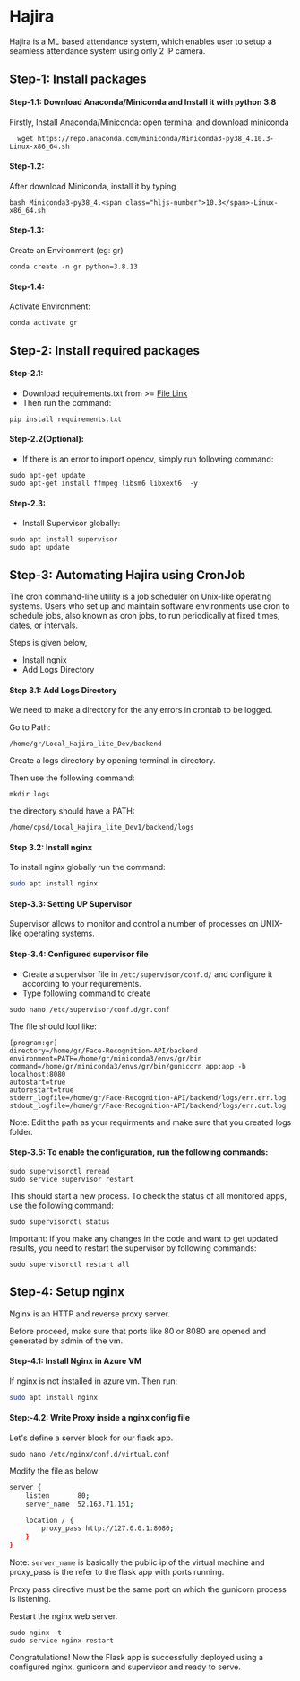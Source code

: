 # Hajira

Hajira is a ML based attendance system, which enables user to setup a seamless attendance system using only 2 IP camera.

## Step-1: Install packages

#### Step-1.1: Download Anaconda/Miniconda and Install it with python 3.8

Firstly, Install Anaconda/Miniconda: open terminal and download miniconda

```
  wget https://repo.anaconda.com/miniconda/Miniconda3-py38_4.10.3-Linux-x86_64.sh
```

#### Step-1.2:

After download Miniconda, install it by typing

```
bash Miniconda3-py38_4.<span class="hljs-number">10.3</span>-Linux-x86_64.sh
```

#### Step-1.3:

Create an Environment (eg: gr)

```
conda create -n gr python=3.8.13
```

#### Step-1.4:

Activate Environment:

```
conda activate gr
```

## Step-2: Install required packages

#### Step-2.1:

* Download requirements.txt from >= [File Link](https://drive.google.com/file/d/1cX3p9hB-SIHsg7dMWFu-_DCxoVRIxO9a/view?usp=sharing)
* Then run the command:

```
pip install requirements.txt
```

#### Step-2.2(Optional):

* If there is an error to import opencv, simply run following command:

```
sudo apt-get update
sudo apt-get install ffmpeg libsm6 libxext6  -y
```

#### Step-2.3:

* Install Supervisor globally:

```
sudo apt install supervisor
sudo apt update
```

## Step-3: Automating Hajira using CronJob
The cron command-line utility is a job scheduler on Unix-like operating systems. Users who set up and maintain software environments use cron to schedule jobs, also known as cron jobs, to run periodically at fixed times, dates, or intervals.

Steps is given below,

* Install ngnix
* Add Logs Directory



#### Step 3.1: Add Logs Directory

We need to make a directory for the any errors in crontab to be logged.<br>

Go to Path:

```
/home/gr/Local_Hajira_lite_Dev/backend
```

Create a logs directory by opening terminal in directory.<br>

Then use the following command:

```
mkdir logs
```

the directory should have a PATH:

```
/home/cpsd/Local_Hajira_lite_Dev1/backend/logs
```

#### Step 3.2: Install nginx
To install nginx globally run the command:
```bash
sudo apt install nginx
```
#### Step-3.3: Setting UP Supervisor

Supervisor allows to monitor and control a number of processes on UNIX-like operating systems.

#### Step-3.4: Configured supervisor file

* Create a supervisor file in `/etc/supervisor/conf.d/` and configure it according to your requirements.
* Type following command to create

```
sudo nano /etc/supervisor/conf.d/gr.conf
```

The file should lool like:

```
[program:gr]
directory=/home/gr/Face-Recognition-API/backend
environment=PATH=/home/gr/miniconda3/envs/gr/bin
command=/home/gr/miniconda3/envs/gr/bin/gunicorn app:app -b localhost:8080
autostart=true
autorestart=true
stderr_logfile=/home/gr/Face-Recognition-API/backend/logs/err.err.log
stdout_logfile=/home/gr/Face-Recognition-API/backend/logs/err.out.log
```
Note: Edit the path as your requirments and make sure that you created logs folder.

#### Step-3.5: To enable the configuration, run the following commands:

```
sudo supervisorctl reread
sudo service supervisor restart
```

This should start a new process. To check the status of all monitored apps, use the following command:

```
sudo supervisorctl status
```

Important: if you make any changes in the code and want to get updated results, you need to restart the supervisor by following commands:

```
sudo supervisorctl restart all
```

## Step-4: Setup nginx

Nginx is an HTTP and reverse proxy server.

Before proceed, make sure that ports like 80 or 8080 are opened and generated by admin of the vm.

#### Step-4.1: Install Nginx in Azure VM

If nginx is not installed in azure vm. Then run: 
```bash
sudo apt install nginx
```

#### Step:-4.2: Write Proxy inside a nginx config file 

Let's define a server block for our flask app.

```
sudo nano /etc/nginx/conf.d/virtual.conf
```

Modify the file as below:
```bash
server {
    listen       80;
    server_name  52.163.71.151;

    location / {
        proxy_pass http://127.0.0.1:8080;
    }
}
```

Note: `server_name` is basically the public ip of the virtual machine and proxy_pass is the refer to the flask app with ports running.

Proxy pass directive must be the same port on which the gunicorn process is listening.

Restart the nginx web server.

```
sudo nginx -t
sudo service nginx restart
```

Congratulations! Now the Flask app is successfully deployed using a configured nginx, gunicorn and supervisor and ready to serve.
